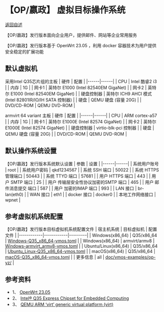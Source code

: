 # 【OP/嬴政】 虚拟目标操作系统
  [返回自述](https://github.com/david921518/qkd-app/blob/master/doc/vmos-examples/README.md)

  【OP/嬴政】发行版本面向企业用户，提供邮件、网站等企业常用服务

  【OP/嬴政】发行版本基于 OpenWrt 23.05 ，利用 docker 容器技术为用户提供安全稳定的扩展功能

## 默认虚拟机
 采用Intel Q35芯片组的主板
| 硬件 | 配置 |
|------|------|
| CPU | Intel 酷睿2 i3 |
| 内存 | 1G |
| 网卡1 | 英特尔 E1000 (Intel 82540EM GigaNet) |
| 网卡2 | 英特尔 E1000 (Intel 82540EM GigaNet) |
| 硬盘控制器 | 英特尔 ICH9 AHCI 模式 (Intel 82801IR/IO/IH SATA 控制器) |
| 硬盘 | QEMU 硬盘 (容量 20G) |
| DVD/CD-ROM | QEMU DVD-ROM |

armvirt 64 variant 主板
| 硬件 | 配置 |
|------|------|
| CPU | ARM cortex-a57 |
| 内存 | 1G |
| 网卡1 | 英特尔 E1000E (Intel 82574 GigaNet) |
| 网卡2 | 英特尔 E1000E (Intel 82574 GigaNet) |
| 硬盘控制器 | virtio-blk-pci 控制器 |
| 硬盘 | QEMU 硬盘 (容量 20G) |
| DVD/CD-ROM | QEMU DVD-ROM |

## 默认操作系统设置
 【OP/嬴政】发行版本系统默认设置
| 参数 | 设置 |
|------|------|
| 系统用户账号 | root |
| 系统用户密码 | qkd1234567 |
| 系统 SSH 端口 | 50022 |
| 系统 HTTPS 管理端口 | 50443 |
| 系统 TTYD 端口 | 57681 |
| 用户 HTTPS 端口 | 443 |
| 用户 SMTP 端口 | 25 |
| 用户 传输层安全性协议加密的SMTP 端口 | 465 |
| 用户 邮件消息提交 端口 | 587 |
| 用户 加密的IMAP 端口 | 993 |
| LAN 接口 | br-lan(eth0) |
| WAN 接口 | eth1 |
| docker 接口 | docker0 |
| 本地工作网络接口 | wpnet |

## 参考虚拟机系统配置
 【OP/嬴政】发行版本目标虚拟机系统配置文件
| 宿主机系统 | 目标虚拟机 | 配置文件 |
|------------|------------|---------|
| Windows(x86_64) | Q35/x86_64 | [Windows-Q35_x86_64-vmos.toml](https://github.com/david921518/qkd-app/blob/master/doc/vmos-examples/op-yz/Windows-Q35_x86_64-vmos.toml) |
| Windows(x86_64) | armvirt/armv8 | [Windows-armvirt_armv8-vmos.toml](https://github.com/david921518/qkd-app/blob/master/doc/vmos-examples/op-yz/Windows-armvirt_armv8-vmos.toml) |
| Ubuntu/Linux(x86_64) | Q35/x86_64 | [Ubuntu_Linux-Q35_x86_64-vmos.toml](https://github.com/david921518/qkd-app/blob/master/doc/vmos-examples/op-yz/Ubuntu_Linux-Q35_x86_64-vmos.toml) |
| macOS(x86_64) | Q35/x86_64 | [macOS-Q35_x86_64-vmos.toml](https://github.com/david921518/qkd-app/blob/master/doc/vmos-examples/op-yz/macOS-Q35_x86_64-vmos.toml) |
| 更多信息 | all | [doc/vmos-examples/op-yz/](https://github.com/david921518/qkd-app/blob/master/doc/vmos-examples/op-yz/README.md) |

## 参考资料
- 1、 [OpenWrt 23.05](https://openwrt.org/zh/releases/23.05/start)
- 2、 [Intel® Q35 Express Chipset for Embedded Computing](https://www.intel.cn/content/dam/www/public/us/en/documents/product-briefs/q35-chipset-brief.pdf)
- 3、 [QEMU ARM ‘virt’ generic virtual platform (virt)](https://www.qemu.org/docs/master/system/arm/virt.html)

